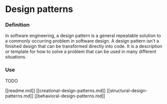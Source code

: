 # Design patterns

### Definition
In software engineering, a design pattern is a general repeatable solution to a commonly occurring problem in software design. A design pattern isn't a finished design that can be transformed directly into code. It is a description or template for how to solve a problem that can be used in many different situations.

### Use
TODO

[[readme.md]]
[[creational-design-patterns.md]]
[[structural-design-patterns.md]]
[[behavioral-design-patterns.md]]